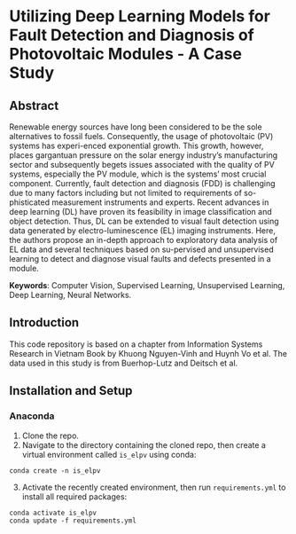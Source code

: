 # Utilizing Deep Learning Models for Fault Detection and Diagnosis of Photovoltaic Modules - A Case Study
## Abstract
Renewable energy sources have long been considered to be the sole alternatives to fossil fuels. Consequently, the usage of photovoltaic (PV) systems has experi-enced exponential growth. This growth, however, places gargantuan pressure on the solar energy industry’s manufacturing sector and subsequently begets issues associated with the quality of PV systems, especially the PV module, which is the systems’ most crucial component. Currently, fault detection and diagnosis (FDD) is challenging due to many factors including but not limited to requirements of so-phisticated measurement instruments and experts. Recent advances in deep learning (DL) have proven its feasibility in image classification and object detection. Thus, DL can be extended to visual fault detection using data generated by electro-luminescence (EL) imaging instruments. Here, the authors propose an in-depth approach to exploratory data analysis of EL data and several techniques based on su-pervised and unsupervised learning to detect and diagnose visual faults and defects presented in a module.

**Keywords**: Computer Vision, Supervised Learning, Unsupervised Learning, Deep Learning, Neural Networks.

## Introduction
This code repository is based on a chapter from Information Systems Research in Vietnam Book by Khuong Nguyen-Vinh and Huynh Vo et al. The data used in this study is from Buerhop-Lutz and Deitsch et al. 

## Installation and Setup
### Anaconda
1. Clone the repo.
2. Navigate to the directory containing the cloned repo, then create a virtual environment called `is_elpv` using conda:
```
conda create -n is_elpv
```
3. Activate the recently created environment, then run `requirements.yml` to install all required packages:
```
conda activate is_elpv
conda update -f requirements.yml
```
